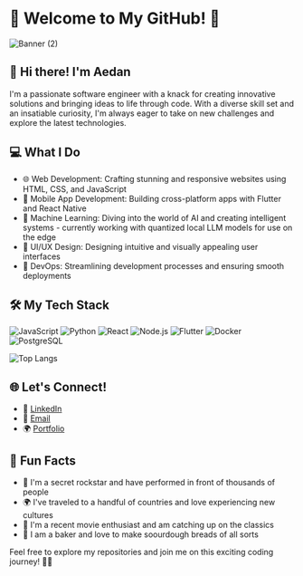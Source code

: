 # 🚀 Welcome to My GitHub! 🌟
<!--
![Vid Banner](https://github.com/Afish3/afish3/assets/126503317/cf45f34e-4a40-4808-ade8-79184ac086fb)
-->
![Banner  (2)](https://github.com/Afish3/afish3/assets/126503317/22d2f60d-d90c-446d-bc79-3ac6dbecbb19)

## 👋 Hi there! I'm Aedan

I'm a passionate software engineer with a knack for creating innovative solutions and bringing ideas to life through code. With a diverse skill set and an insatiable curiosity, I'm always eager to take on new challenges and explore the latest technologies.

## 💻 What I Do

- 🌐 Web Development: Crafting stunning and responsive websites using HTML, CSS, and JavaScript
- 📱 Mobile App Development: Building cross-platform apps with Flutter and React Native
- 🧠 Machine Learning: Diving into the world of AI and creating intelligent systems - currently working with quantized local LLM models for use on the edge
- 🎨 UI/UX Design: Designing intuitive and visually appealing user interfaces
- 🚀 DevOps: Streamlining development processes and ensuring smooth deployments

## 🛠️ My Tech Stack

![JavaScript](https://img.shields.io/badge/-JavaScript-F7DF1E?style=flat-square&logo=javascript&logoColor=black)
![Python](https://img.shields.io/badge/-Python-3776AB?style=flat-square&logo=python&logoColor=white)
![React](https://img.shields.io/badge/-React-61DAFB?style=flat-square&logo=react&logoColor=black)
![Node.js](https://img.shields.io/badge/-Node.js-339933?style=flat-square&logo=node.js&logoColor=white)
![Flutter](https://img.shields.io/badge/-Flutter-02569B?style=flat-square&logo=flutter&logoColor=white)
![Docker](https://img.shields.io/badge/-Docker-2496ED?style=flat-square&logo=docker&logoColor=white)
![PostgreSQL](https://img.shields.io/badge/-PostgreSQL-336791?style=flat-square&logo=postgresql&logoColor=white)
<!--
## 📊 My GitHub Stats

![Your GitHub Stats](https://github-readme-stats.vercel.app/api?username=afish3&show_icons=true&include_all_commits=true&theme=radical)
-->

![Top Langs](https://github-readme-stats.vercel.app/api/top-langs/?username=afish3&hide_progress=true)

## 🌐 Let's Connect!

- 💼 [LinkedIn](https://www.linkedin.com/in/aedan-fish)
- 📧 [Email](mailto:aedanakfish3@gmail.com)
- 🌍 [Portfolio](https://aedansoftware.onrender.com)
<!--
## 🔥 My Latest Projects

- [Project 1](https://github.com/yourusername/project1) - A revolutionary app that transforms the way people interact with technology
- [Project 2](https://github.com/yourusername/project2) - An intelligent system that predicts the future of coding
- [Project 3](https://github.com/yourusername/project3) - A game-changing platform that connects developers worldwide
-->

## 🌟 Fun Facts

- 🎸 I'm a secret rockstar and have performed in front of thousands of people
- 🌍 I've traveled to a handful of countries and love experiencing new cultures
- 🎥 I'm a recent movie enthusiast and am catching up on the classics
- 🍞 I am a baker and love to make soourdough breads of all sorts

Feel free to explore my repositories and join me on this exciting coding journey! 🚀✨

<!--
[![GitHub Streak](https://streak-stats.demolab.com?user=afish3&mode=weekly)](https://git.io/streak-stats)
-->
